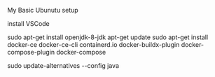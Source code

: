 

My Basic Ubunutu  setup

install VSCode

sudo apt-get install openjdk-8-jdk
apt-get update
sudo apt-get install docker-ce docker-ce-cli containerd.io docker-buildx-plugin docker-compose-plugin docker-compose


sudo update-alternatives --config java
